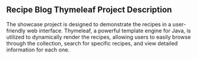 ## Recipe Blog Thymeleaf Project Description

The showcase project is designed to demonstrate the recipes in a user-friendly web interface. Thymeleaf, a powerful template engine for Java, is utilized to dynamically render the recipes, allowing users to easily browse through the collection, search for specific recipes, and view detailed information for each one.
